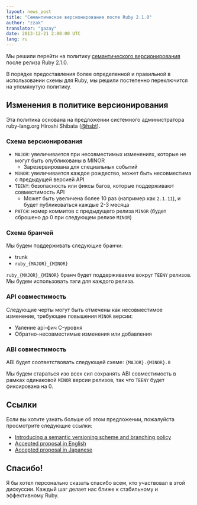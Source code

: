 ```yaml
---
layout: news_post
title: "Семантическое версионирование после Ruby 2.1.0"
author: "zzak"
translator: "gazay"
date: 2013-12-21 2:00:00 UTC
lang: ru
---
```


Мы решили перейти на политику [семантического
версионирования](http://semver.org/) после релиза Ruby 2.1.0.

В порядке предоставления более определенной и правильной в использовании
схемы для Ruby, мы решили постепенно переключится на упомянутую
политику.

## Изменения в политике версионирования

Эта политика основана на предложении системного администратора
ruby-lang.org Hiroshi Shibata ([@hsbt](https://twitter.com/hsbt)).

### Схема версионирования

* `MAJOR`: увеличивается при несовместимых изменениях, которые не могут быть
  опубликованы в MINOR
  * Зарезервирована для специальных событий
* `MINOR`: увеличивается каждое рождество, может быть несовместима с
  предыдущей версией API
* `TEENY`: безопасность или фиксы багов, которые поддерживают
  совместимость API
  * Может быть увеличена более 10 раз (например как `2.1.11`), и будет публиковаться
  каждые 2-3 месяца
* `PATCH`: номер коммитов с предыдущего релиза `MINOR` (будет сброшено до 0 при
  следующем релизе `MINOR`)

### Схема бранчей

Мы будем поддерживать следующие бранчи:

* trunk
* `ruby_{MAJOR}_{MINOR}`

`ruby_{MAJOR}_{MINOR}` бранч будет поддерживаема вокруг `TEENY` релизов.
Мы будем использовать тэги для каждого релиза.

### API совместимость

Следующие черты могут быть отмечены как несовместимое изменение,
требующее повышения `MINOR` версии:

* Уаление api-фич C-уровня
* Обратно-несовместимые изменения или добавления

### ABI совместимость

ABI будет соответствовать следующей схеме: `{MAJOR}.{MINOR}.0`

Мы будем стараться изо всех сил сохранять ABI совместимость в рамках
одинаковой `MINOR` версии релизов, так что `TEENY` будет фиксирована на 0.

## Ссылки

Если вы хотите узнать больше об этом предложении, пожалуйста просмотрите
следующие ссылки:

* [Introducing a semantic versioning scheme and branching policy](http://bugs.ruby-lang.org/issues/8835)
* [Accepted proposal in English](https://gist.github.com/sorah/7803201)
* [Accepted proposal in Japanese](https://gist.github.com/hsbt/7719305)

## Спасибо!

Я бы хотел персонально сказать спасибо всем, кто участвовал в этой
дискуссии. Каждый шаг делает нас ближе к стабильному и эффективному
Ruby.

